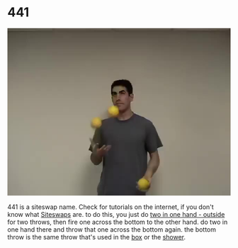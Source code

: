 # 441

![441](/resources/videos/poster/441.jpg)

441 is a siteswap name. Check for tutorials on the internet, if you don't know what [Siteswaps](http://en.wikipedia.org/wiki/siteswap) are. to do this, you just do [two in one hand - outside](twoinonehand-outside.md) for two throws, then fire one across the bottom to the other hand. do two in one hand there and throw that one across the bottom again. the bottom throw is the same throw that's used in the [box](box.md) or the [shower](shower.md).

